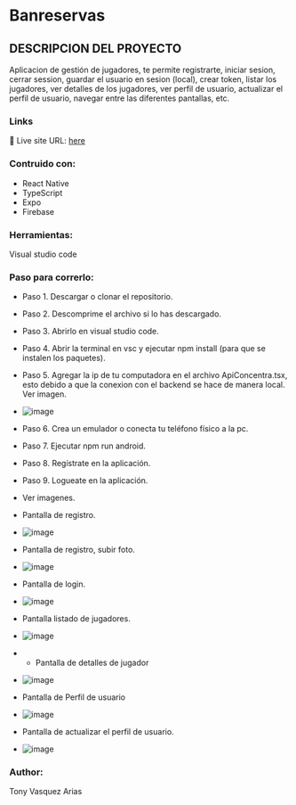 # Banreservas

## DESCRIPCION DEL PROYECTO

Aplicacion de gestión de jugadores, te permite registrarte, iniciar sesion, cerrar session, guardar el usuario en sesion (local), crear token, listar los jugadores, ver detalles de los jugadores, ver perfil de usuario, actualizar el perfil de usuario, navegar entre las diferentes pantallas, etc.

### Links
📌 Live site URL: [here](https://github.com/Tonyva002/concentra)

### Contruido con:

- React Native
- TypeScript
- Expo
- Firebase

### Herramientas:

Visual studio code

### Paso para correrlo:

- Paso 1. Descargar o clonar el repositorio.
  
- Paso 2. Descomprime el archivo si lo has descargado.
  
- Paso 3. Abrirlo en visual studio code.
  
- Paso 4. Abrir la terminal en vsc y ejecutar npm install (para que se instalen los paquetes).
  
- Paso 5. Agregar la ip de tu computadora en el archivo ApiConcentra.tsx, esto debido a que la conexion con el backend se hace de manera local. Ver imagen.
- ![image](https://github.com/user-attachments/assets/9ae355c0-2251-4929-b6a0-e23c7c22d33d)
 
- Paso 6. Crea un emulador o conecta tu teléfono físico a la pc.
  
- Paso 7. Ejecutar npm run android.
  
- Paso 8. Regístrate en la aplicación.

- Paso 9. Logueate en la aplicación.

- Ver imagenes.

- Pantalla de registro.
- ![image](https://github.com/user-attachments/assets/b4c7c2fd-bb50-42c6-a62a-842b2ca0f606)

- Pantalla de registro, subir foto.
- ![image](https://github.com/user-attachments/assets/851a6303-f56d-4160-8a99-011f534dbbf5)

- Pantalla de login.
- ![image](https://github.com/user-attachments/assets/466c4b14-dea4-49ed-a508-96ce02a19c7d)

- Pantalla listado de jugadores.
- ![image](https://github.com/user-attachments/assets/66383679-9efb-4dcc-88df-17b68f5a8083)

- - Pantalla de detalles de jugador
- ![image](https://github.com/user-attachments/assets/753f3d25-355f-4f09-80a7-5be1aab71ad0)

- Pantalla de Perfil de usuario
- ![image](https://github.com/user-attachments/assets/c9adf19a-6081-4611-a012-8593ac0b3288)

- Pantalla de actualizar el perfil de usuario.
- ![image](https://github.com/user-attachments/assets/71a0df4e-15a3-4b9a-882a-5d88ea0a269a)




### Author:

Tony Vasquez Arias


